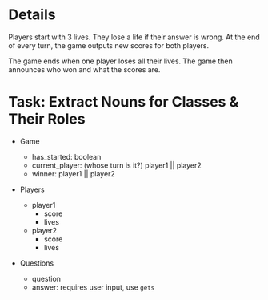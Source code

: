 # Details

Players start with 3 lives. They lose a life if their answer is wrong. At the end of every turn, the game outputs new scores for both players.

The game ends when one player loses all their lives. The game then announces who won and what the scores are.

# Task: Extract Nouns for Classes & Their Roles

- Game
  - has_started: boolean
  - current_player: (whose turn is it?) player1 || player2
  - winner: player1 || player2

- Players
  - player1
    - score
    - lives
  - player2
    - score
    - lives

- Questions
  - question
  - answer: requires user input, use `gets`